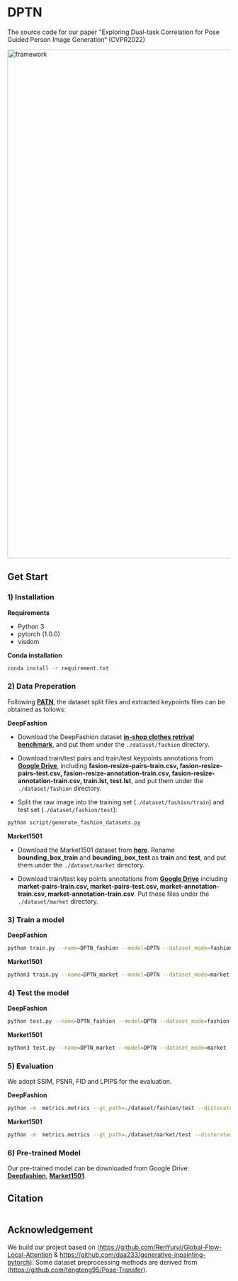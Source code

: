 # DPTN
The source code for our paper "Exploring Dual-task Correlation for Pose Guided Person Image Generation“ (CVPR2022)

<img width="1148" alt="framework" src="https://user-images.githubusercontent.com/37894893/156797980-6387165c-3db8-48be-969f-011d3ecc3c05.png">

## Get Start

### 1) Installation

**Requirements**

* Python 3
* pytorch (1.0.0)
* visdom

**Conda installation**

```bash
conda install -r requirement.txt
```

### 2) Data Preperation

Following **[PATN](https://github.com/tengteng95/Pose-Transfer)**, the dataset split files and extracted keypoints files can be obtained as follows:

**DeepFashion**


* Download the DeepFashion dataset **[in-shop clothes retrival benchmark](http://mmlab.ie.cuhk.edu.hk/projects/DeepFashion/InShopRetrieval.html)**, and put them under the `./dataset/fashion` directory.

* Download train/test pairs and train/test keypoints annotations from **[Google Drive](https://drive.google.com/drive/folders/1qZDod3QDD7PaBxnNyHCuLBR7ftTSkSE1?usp=sharing)**, including **fasion-resize-pairs-train.csv, fasion-resize-pairs-test.csv, fasion-resize-annotation-train.csv, fasion-resize-annotation-train.csv, train.lst, test.lst**, and put them under the `./dataset/fashion` directory.

* Split the raw image into the training set (`./dataset/fashion/train`) and test set (`./dataset/fashion/test`):
``` bash
python script/generate_fashion_datasets.py
```

**Market1501**

* Download the Market1501 dataset from **[here](http://zheng-lab.cecs.anu.edu.au/Project/project_reid.html)**. Rename **bounding_box_train** and **bounding_box_test** as **train** and **test**, and put them under the `./dataset/market` directory.

* Download train/test key points annotations from **[Google Drive](https://drive.google.com/drive/folders/1zzkimhX_D5gR1G8txTQkPXwdZPRcnrAx?usp=sharing)** including **market-pairs-train.csv, market-pairs-test.csv, market-annotation-train.csv, market-annotation-train.csv**. Put these files under the `./dataset/market` directory.

### 3) Train a model

**DeepFashion**
``` bash
python train.py --name=DPTN_fashion --model=DPTN --dataset_mode=fashion --dataroot=./dataset/fashion --batchSize 32 --gpu_id=0
```
**Market1501**

``` bash
python3 train.py --name=DPTN_market --model=DPTN --dataset_mode=market --dataroot=./dataset/market --dis_layer=3 --lambda_g=5 --lambda_rec 2 --t_s_ratio=0.8 --save_latest_freq=10400 --batchSize 32 --gpu_id=0
```

### 4) Test the model

**DeepFashion**
``` bash
python test.py --name=DPTN_fashion --model=DPTN --dataset_mode=fashion --dataroot=./dataset/fashion --which_epoch latest --results_dir ./results/DPTN_fashion --batchSize 32 --gpu_id=0
```

**Market1501**

``` bash
python3 test.py --name=DPTN_market --model=DPTN --dataset_mode=market --dataroot=./dataset/market --which_epoch latest --results_dir=./results/DPTN_market  --batchSize 32 --gpu_id=0
``` 

### 5) Evaluation

We adopt SSIM, PSNR, FID and LPIPS for the evaluation.

**DeepFashion**
``` bash
python -m  metrics.metrics --gt_path=./dataset/fashion/test --distorated_path=./results/DPTN_fashion --fid_real_path=./dataset/fashion/train --name=./fashion
``` 

**Market1501**

``` bash
python -m  metrics.metrics --gt_path=./dataset/market/test --distorated_path=./results/DPTN_market --fid_real_path=./dataset/market/train --name=./market --market
``` 


### 6) Pre-trained Model

Our pre-trained model can be downloaded from Google Drive: **[Deepfashion](https://drive.google.com/drive/folders/12Ufr8jkOwAIGVEamDedJy_ZWPvJZn8WG?usp=sharing)**, **[Market1501](https://drive.google.com/drive/folders/1YY_U2pMzLrZMTKoK8oBkMylR6KXnZJKP?usp=sharing)**.

## Citation

```tex

```
## Acknowledgement 

We build our project based on (https://github.com/RenYurui/Global-Flow-Local-Attention & https://github.com/daa233/generative-inpainting-pytorch). Some dataset preprocessing methods are derived from (https://github.com/tengteng95/Pose-Transfer).

